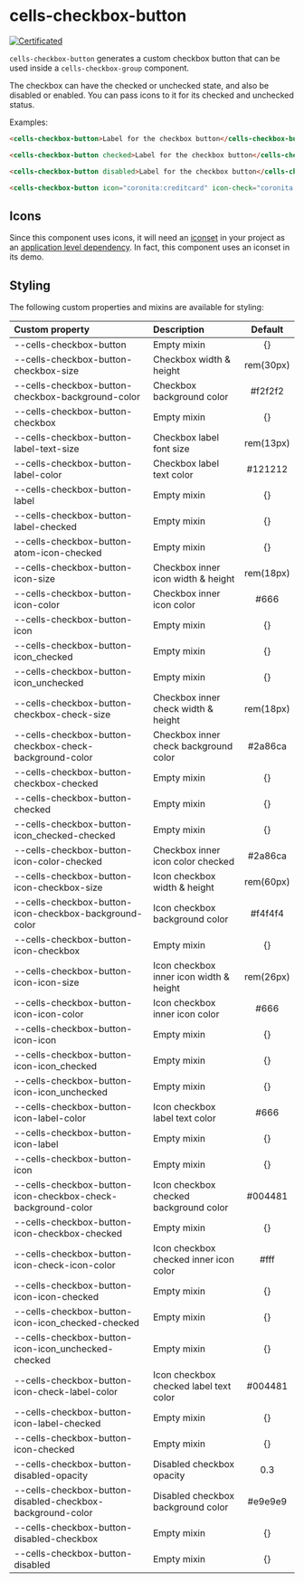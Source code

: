 # cells-checkbox-button

[![Certificated](https://img.shields.io/badge/certificated-yes-brightgreen.svg)](http://bbva-files.s3.amazonaws.com/cells/bbva-catalog/index.html)

`cells-checkbox-button` generates a custom checkbox button that can be used inside a `cells-checkbox-group` component.

The checkbox can have the checked or unchecked state, and also be disabled or enabled. You can pass icons to it for its checked and unchecked status.

Examples:
```html
<cells-checkbox-button>Label for the checkbox button</cells-checkbox-button>
```

```html
<cells-checkbox-button checked>Label for the checkbox button</cells-checkbox-button>
```

```html
<cells-checkbox-button disabled>Label for the checkbox button</cells-checkbox-button>
```

```html
<cells-checkbox-button icon="coronita:creditcard" icon-check="coronita:checkmark">Example checkbox button</cells-checkbox-button>
```


## Icons

Since this component uses icons, it will need an [iconset](https://bbva.cellsjs.com/guides/best-practices/cells-icons.html) in your project as an [application level dependency](https://bbva.cellsjs.com/guides/advanced-guides/application-level-dependencies.html). In fact, this component uses an iconset in its demo.

## Styling

The following custom properties and mixins are available for styling:

| Custom property 											| Description     						| Default	|
|:----------------------------------------------------------|:--------------------------------------|:---------:|
| --cells-checkbox-button 										| Empty mixin 							| {} 		|
| --cells-checkbox-button-checkbox-size 						| Checkbox width & height 				| rem(30px) |
| --cells-checkbox-button-checkbox-background-color 			| Checkbox background color 			| #f2f2f2 	|
| --cells-checkbox-button-checkbox 								| Empty mixin 							| {} 		|
| --cells-checkbox-button-label-text-size 						| Checkbox label font size 				| rem(13px) |
| --cells-checkbox-button-label-color 							| Checkbox label text color 			| #121212 	|
| --cells-checkbox-button-label 								| Empty mixin 							| {} 		|
| --cells-checkbox-button-label-checked								| Empty mixin 							| {} 		|
| --cells-checkbox-button-atom-icon-checked								| Empty mixin 							| {} 		|
| --cells-checkbox-button-icon-size 							| Checkbox inner icon width & height 	| rem(18px) |
| --cells-checkbox-button-icon-color 							| Checkbox inner icon color 			| #666 		|
| --cells-checkbox-button-icon  								| Empty mixin 							| {} 		|
| --cells-checkbox-button-icon_checked  						| Empty mixin 							| {} 		|
| --cells-checkbox-button-icon_unchecked  						| Empty mixin 							| {} 		|
| --cells-checkbox-button-checkbox-check-size 					| Checkbox inner check width & height 	| rem(18px) |
| --cells-checkbox-button-checkbox-check-background-color 		| Checkbox inner check background color | #2a86ca 	|
| --cells-checkbox-button-checkbox-checked 						| Empty mixin 							| {} 		|
| --cells-checkbox-button-checked 								| Empty mixin 							| {} 		|
| --cells-checkbox-button-icon_checked-checked  				| Empty mixin 							| {} 		|
| --cells-checkbox-button-icon-color-checked 					| Checkbox inner icon color checked		| #2a86ca 	|
| --cells-checkbox-button-icon-checkbox-size 					| Icon checkbox width & height 			| rem(60px) |
| --cells-checkbox-button-icon-checkbox-background-color 		| Icon checkbox background color 		| #f4f4f4 	|
| --cells-checkbox-button-icon-checkbox 						| Empty mixin 							| {} 		|
| --cells-checkbox-button-icon-icon-size 						| Icon checkbox inner icon width & height 	| rem(26px) |
| --cells-checkbox-button-icon-icon-color 						| Icon checkbox inner icon color 		| #666 		|
| --cells-checkbox-button-icon-icon 							| Empty mixin 							| {} 		|
| --cells-checkbox-button-icon-icon_checked 					| Empty mixin 							| {} 		|
| --cells-checkbox-button-icon-icon_unchecked 					| Empty mixin 							| {} 		|
| --cells-checkbox-button-icon-label-color 						| Icon checkbox label text color 		| #666 		|
| --cells-checkbox-button-icon-label 							| Empty mixin 							| {} 		|
| --cells-checkbox-button-icon 									| Empty mixin 							| {} 		|
| --cells-checkbox-button-icon-checkbox-check-background-color 	| Icon checkbox checked background color 	| #004481 	|
| --cells-checkbox-button-icon-checkbox-checked 				| Empty mixin 							| {} 		|
| --cells-checkbox-button-icon-check-icon-color 				| Icon checkbox checked inner icon color 	| #fff 		|
| --cells-checkbox-button-icon-icon-checked 					| Empty mixin 							| {} 		|
| --cells-checkbox-button-icon-icon_checked-checked 			| Empty mixin 							| {} 		|
| --cells-checkbox-button-icon-icon_unchecked-checked 			| Empty mixin 							| {} 		|
| --cells-checkbox-button-icon-check-label-color 				| Icon checkbox checked label text color 	| #004481 	|
| --cells-checkbox-button-icon-label-checked 					| Empty mixin 							| {} 		|
| --cells-checkbox-button-icon-checked 							| Empty mixin 							| {} 		|
| --cells-checkbox-button-disabled-opacity 						| Disabled checkbox opacity 			| 0.3 		|
| --cells-checkbox-button-disabled-checkbox-background-color 	| Disabled checkbox background color 	| #e9e9e9 	|
| --cells-checkbox-button-disabled-checkbox 					| Empty mixin 							| {} 		|
| --cells-checkbox-button-disabled 								| Empty mixin 							| {} 		|